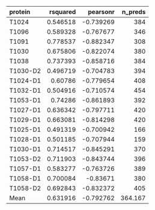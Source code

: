 | protein   |   rsquared |   pearsonr |   n_preds |
|:----------|-----------:|-----------:|----------:|
| T1024     |   0.546518 |  -0.739269 |   384     |
| T1096     |   0.589328 |  -0.767677 |   346     |
| T1091     |   0.778537 |  -0.882347 |   308     |
| T1030     |   0.675806 |  -0.822074 |   380     |
| T1038     |   0.737393 |  -0.858716 |   384     |
| T1030-D2  |   0.496719 |  -0.704783 |   394     |
| T1024-D1  |   0.60786  |  -0.779654 |   408     |
| T1032-D1  |   0.504916 |  -0.710574 |   454     |
| T1053-D1  |   0.74286  |  -0.861893 |   392     |
| T1027-D1  |   0.636342 |  -0.797711 |   420     |
| T1029-D1  |   0.663081 |  -0.814298 |   420     |
| T1025-D1  |   0.491319 |  -0.700942 |   166     |
| T1028-D1  |   0.501185 |  -0.707944 |   159     |
| T1030-D1  |   0.714517 |  -0.845291 |   370     |
| T1053-D2  |   0.711903 |  -0.843744 |   396     |
| T1057-D1  |   0.583277 |  -0.763726 |   389     |
| T1058-D1  |   0.700084 |  -0.83671  |   380     |
| T1058-D2  |   0.692843 |  -0.832372 |   405     |
| Mean      |   0.631916 |  -0.792762 |   364.167 |